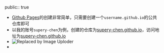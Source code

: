 public:: true

- [Github Pages](https://pages.github.com/)的创建非常简单，只需要创建一个`username.github.io`的公共仓库即可
- 以我的账号`supery-chen`为例，创建的仓库为[supery-chen.github.io](https://github.com/supery-chen/supery-chen.github.io)，访问地址为[supery-chen.github.io](https://supery-chen.github.io/)
- ![Replaced by Image Uploder](https://gitee.com/superficial/blogimage/raw/master/img/image_1645494302325_0.png)
-